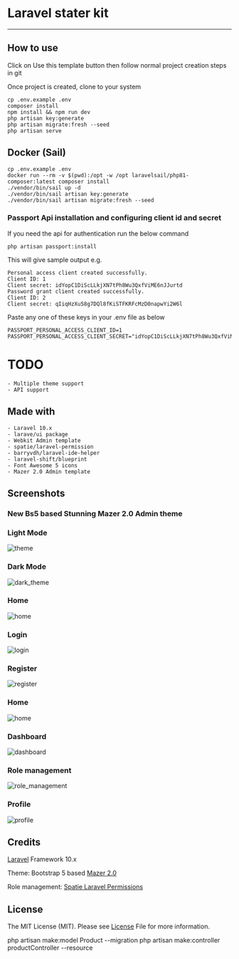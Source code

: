 # Laravel stater kit

<hr />

## How to use

Click on Use this template button then follow normal project creation steps in git

Once project is created, clone to your system

    cp .env.example .env
    composer install
    npm install && npm run dev
    php artisan key:generate
    php artisan migrate:fresh --seed
    php artisan serve

## Docker (Sail)

```
cp .env.example .env
docker run --rm -v $(pwd):/opt -w /opt laravelsail/php81-composer:latest composer install
./vendor/bin/sail up -d
./vendor/bin/sail artisan key:generate
./vendor/bin/sail artisan migrate:fresh --seed
```

### Passport Api installation and configuring client id and secret

If you need the api for authentication run the below command

```
php artisan passport:install
```

This will give sample output
e.g.

```
Personal access client created successfully.
Client ID: 1
Client secret: idYopC1DiScLLkjXN7tPh8Wu3QxfViME6nJJurtd
Password grant client created successfully.
Client ID: 2
Client secret: qIiqHzXu58g7DQl8fKiSTFKRFcMzD0napwYi2W6l
```

Paste any one of these keys in your .env file as below

```
PASSPORT_PERSONAL_ACCESS_CLIENT_ID=1
PASSPORT_PERSONAL_ACCESS_CLIENT_SECRET="idYopC1DiScLLkjXN7tPh8Wu3QxfViME6nJJurtd"
```

# TODO

    - Multiple theme support
    - API support

## Made with

    - Laravel 10.x
    - larave/ui package
    - Webkit Admin template
    - spatie/laravel-permission
    - barryvdh/laravel-ide-helper
    - laravel-shift/blueprint
    - Font Awesome 5 icons
    - Mazer 2.0 Admin template

## Screenshots

### New Bs5 based Stunning Mazer 2.0 Admin theme

### Light Mode

![theme](public/screenshots/07.png)

### Dark Mode

![dark_theme](public/screenshots/08.png)

### Home

![home](public/screenshots/00.png)

### Login

![login](public/screenshots/01.png)

### Register

![register](public/screenshots/02.png)

### Home

![home](public/screenshots/03.png)

### Dashboard

![dashboard](public/screenshots/04.png)

### Role management

![role_management](public/screenshots/05.png)

### Profile

![profile](public/screenshots/06.png)

## Credits

[Laravel](https://laravel.com/) Framework 10.x

Theme: Bootstrap 5 based [Mazer 2.0](https://github.com/zuramai/mazer)

Role management: [Spatie Laravel Permissions](https://github.com/spatie/laravel-permission)

## License

The MIT License (MIT). Please see [License](#license) File for more information.



php artisan make:model Product --migration
php artisan make:controller productController --resource

